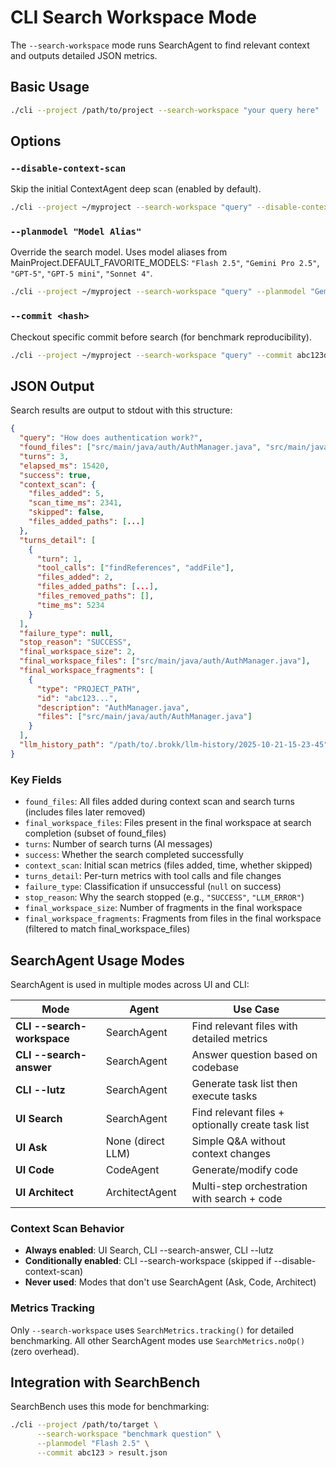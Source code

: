 # CLI Search Workspace Mode

The `--search-workspace` mode runs SearchAgent to find relevant context and outputs detailed JSON metrics.

## Basic Usage

```bash
./cli --project /path/to/project --search-workspace "your query here"
```

## Options

### `--disable-context-scan`
Skip the initial ContextAgent deep scan (enabled by default).

```bash
./cli --project ~/myproject --search-workspace "query" --disable-context-scan
```

### `--planmodel "Model Alias"`
Override the search model. Uses model aliases from MainProject.DEFAULT_FAVORITE_MODELS: `"Flash 2.5"`, `"Gemini Pro 2.5"`, `"GPT-5"`, `"GPT-5 mini"`, `"Sonnet 4"`.

```bash
./cli --project ~/myproject --search-workspace "query" --planmodel "Gemini Pro 2.5"
```

### `--commit <hash>`
Checkout specific commit before search (for benchmark reproducibility).

```bash
./cli --project ~/myproject --search-workspace "query" --commit abc123def
```

## JSON Output

Search results are output to stdout with this structure:

```json
{
  "query": "How does authentication work?",
  "found_files": ["src/main/java/auth/AuthManager.java", "src/main/java/auth/User.java", ...],
  "turns": 3,
  "elapsed_ms": 15420,
  "success": true,
  "context_scan": {
    "files_added": 5,
    "scan_time_ms": 2341,
    "skipped": false,
    "files_added_paths": [...]
  },
  "turns_detail": [
    {
      "turn": 1,
      "tool_calls": ["findReferences", "addFile"],
      "files_added": 2,
      "files_added_paths": [...],
      "files_removed_paths": [],
      "time_ms": 5234
    }
  ],
  "failure_type": null,
  "stop_reason": "SUCCESS",
  "final_workspace_size": 2,
  "final_workspace_files": ["src/main/java/auth/AuthManager.java"],
  "final_workspace_fragments": [
    {
      "type": "PROJECT_PATH",
      "id": "abc123...",
      "description": "AuthManager.java",
      "files": ["src/main/java/auth/AuthManager.java"]
    }
  ],
  "llm_history_path": "/path/to/.brokk/llm-history/2025-10-21-15-23-45"
}
```

### Key Fields

- `found_files`: All files added during context scan and search turns (includes files later removed)
- `final_workspace_files`: Files present in the final workspace at search completion (subset of found_files)
- `turns`: Number of search turns (AI messages)
- `success`: Whether the search completed successfully
- `context_scan`: Initial scan metrics (files added, time, whether skipped)
- `turns_detail`: Per-turn metrics with tool calls and file changes
- `failure_type`: Classification if unsuccessful (`null` on success)
- `stop_reason`: Why the search stopped (e.g., `"SUCCESS"`, `"LLM_ERROR"`)
- `final_workspace_size`: Number of fragments in the final workspace
- `final_workspace_fragments`: Fragments from files in the final workspace (filtered to match final_workspace_files)

## SearchAgent Usage Modes

SearchAgent is used in multiple modes across UI and CLI:

| Mode | Agent | Use Case |
|------|-------|----------|
| **CLI --search-workspace** | SearchAgent | Find relevant files with detailed metrics |
| **CLI --search-answer** | SearchAgent | Answer question based on codebase |
| **CLI --lutz** | SearchAgent | Generate task list then execute tasks |
| **UI Search** | SearchAgent | Find relevant files + optionally create task list |
| **UI Ask** | None (direct LLM) | Simple Q&A without context changes |
| **UI Code** | CodeAgent | Generate/modify code |
| **UI Architect** | ArchitectAgent | Multi-step orchestration with search + code |

### Context Scan Behavior

- **Always enabled**: UI Search, CLI --search-answer, CLI --lutz
- **Conditionally enabled**: CLI --search-workspace (skipped if --disable-context-scan)
- **Never used**: Modes that don't use SearchAgent (Ask, Code, Architect)

### Metrics Tracking

Only `--search-workspace` uses `SearchMetrics.tracking()` for detailed benchmarking. All other SearchAgent modes use `SearchMetrics.noOp()` (zero overhead).

## Integration with SearchBench

SearchBench uses this mode for benchmarking:

```bash
./cli --project /path/to/target \
      --search-workspace "benchmark question" \
      --planmodel "Flash 2.5" \
      --commit abc123 > result.json
```
